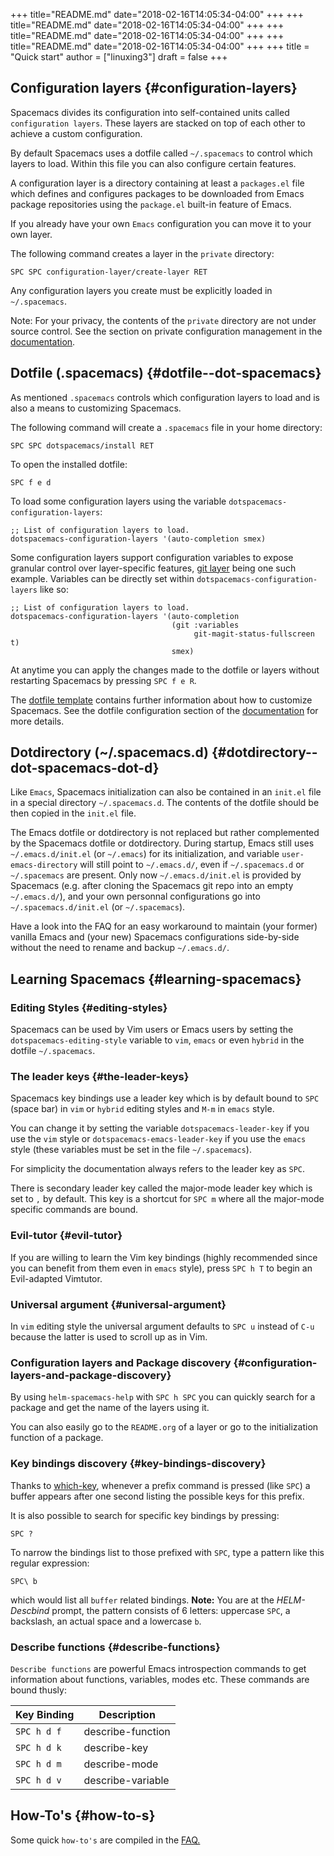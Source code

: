 +++
title="README.md"
date="2018-02-16T14:05:34-04:00"
+++
+++
title="README.md"
date="2018-02-16T14:05:34-04:00"
+++
+++
title="README.md"
date="2018-02-16T14:05:34-04:00"
+++
+++
title="README.md"
date="2018-02-16T14:05:34-04:00"
+++
+++
title = "Quick start"
author = ["linuxing3"]
draft = false
+++

## Configuration layers {#configuration-layers}

Spacemacs divides its configuration into self-contained units called
`configuration layers`. These layers are stacked on top of each other
to achieve a custom configuration.

By default Spacemacs uses a dotfile called `~/.spacemacs` to control which
layers to load. Within this file you can also configure certain features.

A configuration layer is a directory containing at least a `packages.el`
file which defines and configures packages to be downloaded from Emacs
package repositories using the `package.el` built-in feature of Emacs.

If you already have your own `Emacs` configuration you can move it to your
own layer.

The following command creates a layer in the `private` directory:

```text
SPC SPC configuration-layer/create-layer RET
```

Any configuration layers you create must be explicitly loaded in `~/.spacemacs`.

Note: For your privacy, the contents of the `private` directory are not
under source control. See the section on private configuration management in
the [documentation](DOCUMENTATION.org).


## Dotfile (.spacemacs) {#dotfile--dot-spacemacs}

As mentioned `.spacemacs` controls which configuration layers to load and
is also a means to customizing Spacemacs.

The following command will create a `.spacemacs` file in your home directory:

```text
SPC SPC dotspacemacs/install RET
```

To open the installed dotfile:

```text
SPC f e d
```

To load some configuration layers using the variable
`dotspacemacs-configuration-layers`:

```elisp
;; List of configuration layers to load.
dotspacemacs-configuration-layers '(auto-completion smex)
```

Some configuration layers support configuration variables to expose granular
control over layer-specific features, [git layer](../layers/+source-control/git/README.org) being one such example.
Variables can be directly set within `dotspacemacs-configuration-layers` like so:

```elisp
;; List of configuration layers to load.
dotspacemacs-configuration-layers '(auto-completion
                                    (git :variables
                                         git-magit-status-fullscreen t)
                                    smex)
```

At anytime you can apply the changes made to the dotfile or layers
<span class="underline">without restarting</span> Spacemacs by pressing `SPC f e R`.

The [dotfile template](https://github.com/syl20bnr/spacemacs/blob/master/core/templates/.spacemacs.template) contains further information about how to customize
Spacemacs. See the dotfile configuration section of the [documentation](DOCUMENTATION.org) for
more details.


## Dotdirectory (~/.spacemacs.d) {#dotdirectory--dot-spacemacs-dot-d}

Like `Emacs`, Spacemacs initialization can also be contained in an `init.el` file
in a special directory `~/.spacemacs.d`. The contents of the dotfile should be
then copied in the `init.el` file.

The Emacs dotfile or dotdirectory is not replaced but rather
complemented by the Spacemacs dotfile or dotdirectory. During startup,
Emacs still uses `~/.emacs.d/init.el` (or `~/.emacs`) for its
initialization, and variable `user-emacs-directory` will still point
to `~/.emacs.d/`, even if `~/.spacemacs.d` or `~/.spacemacs` are
present. Only now `~/.emacs.d/init.el` is provided by Spacemacs
(e.g. after cloning the Spacemacs git repo into an empty
`~/.emacs.d/`), and your own personnal configurations go into
`~/.spacemacs.d/init.el` (or `~/.spacemacs`).

Have a look into the FAQ for an easy workaround to maintain (your
former) vanilla Emacs and (your new) Spacemacs configurations
side-by-side without the need to rename and backup `~/.emacs.d/`.


## Learning Spacemacs {#learning-spacemacs}


### Editing Styles {#editing-styles}

Spacemacs can be used by Vim users or Emacs users by setting the
`dotspacemacs-editing-style` variable to `vim`, `emacs` or even `hybrid`
in the dotfile `~/.spacemacs`.


### The leader keys {#the-leader-keys}

Spacemacs key bindings use a leader key which is by default bound to
`SPC` (space bar) in `vim` or `hybrid` editing styles and `M-m` in `emacs`
style.

You can change it by setting the variable `dotspacemacs-leader-key` if
you use the `vim` style or `dotspacemacs-emacs-leader-key` if you use
the `emacs` style (these variables must be set in the file `~/.spacemacs`).

For simplicity the documentation always refers to the leader key as
`SPC`.

There is secondary leader key called the major-mode leader key which is
set to `​,​` by default. This key is a shortcut for `SPC m`
where all the major-mode specific commands are bound.


### Evil-tutor {#evil-tutor}

If you are willing to learn the Vim key bindings (highly recommended since
you can benefit from them even in `emacs` style), press `SPC h T`
to begin an Evil-adapted Vimtutor.


### Universal argument {#universal-argument}

In `vim` editing style the universal argument defaults to `SPC u`
instead of `C-u` because the latter is used to scroll up as in Vim.


### Configuration layers and Package discovery {#configuration-layers-and-package-discovery}

By using `helm-spacemacs-help` with `SPC h SPC` you can quickly search
for a package and get the name of the layers using it.

You can also easily go to the `README.org` of a layer or go to the initialization
function of a package.


### Key bindings discovery {#key-bindings-discovery}

Thanks to [which-key](https://github.com/justbur/emacs-which-key), whenever a prefix command is pressed (like `SPC`)
a buffer appears after one second listing the possible keys for this prefix.

It is also possible to search for specific key bindings by pressing:

```text
SPC ?
```

To narrow the bindings list to those prefixed with `SPC`,
type a pattern like this regular expression:

```text
SPC\ b
```

which would list all `buffer` related bindings. **Note:** You are at the
_HELM-Descbind_ prompt, the pattern consists of 6 letters: uppercase `SPC`, a
backslash, an actual space and a lowercase `b`.


### Describe functions {#describe-functions}

`Describe functions` are powerful Emacs introspection commands to get information
about functions, variables, modes etc. These commands are bound thusly:

| Key Binding | Description       |
|-------------|-------------------|
| `SPC h d f` | describe-function |
| `SPC h d k` | describe-key      |
| `SPC h d m` | describe-mode     |
| `SPC h d v` | describe-variable |


## How-To's {#how-to-s}

Some quick `how-to's` are compiled in the [FAQ.](FAQ.org)
